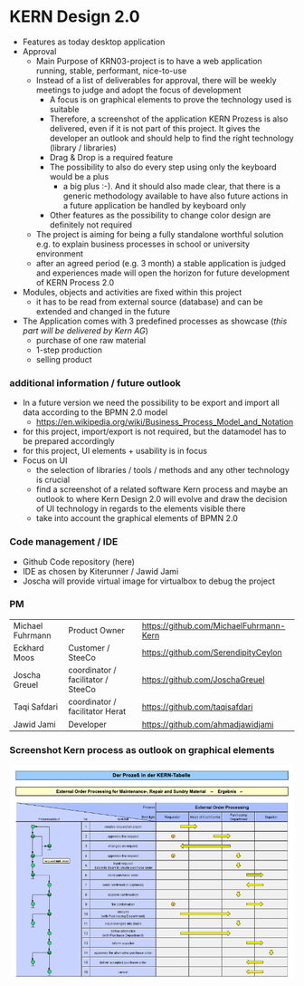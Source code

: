 # KERN Design 2.0

* Features as today desktop application
* Approval
  * Main Purpose of KRN03-project is to have a web application running, stable, performant, nice-to-use
  * Instead of a list of deliverables for approval, there will be weekly meetings to judge and adopt the focus of development
    * A focus is on graphical elements to prove the technology used is suitable
    * Therefore, a screenshot of the application KERN Prozess is also delivered, even if it is not part of this project. It gives the developer an outlook and should help to find the right technology (library / libraries)
    * Drag & Drop is a required feature
    * The possibility to also do every step using only the keyboard would be a plus
      * a big plus :-). And it should also made clear, that there is a generic methodology available to have also future actions in a future application be handled by keyboard only
    * Other features as the possibility to change color design are definitely not required
  * The project is aiming for being a fully standalone worthful solution e.g. to explain business processes in school or university environment
  * after an agreed period (e.g. 3 month) a stable application is judged and experiences made will open the horizon for future development of KERN Process 2.0 
* Modules, objects and activities are fixed within this project
  * it has to be read from external source (database) and can be extended and changed in the future
* The Application comes with 3 predefined processes as showcase (_this part will be delivered by Kern AG_)
  * purchase of one raw material
  * 1-step production
  * selling product

### additional information / future outlook
  * In a future version we need the possibility to be export and import all data according to the BPMN 2.0 model
    * https://en.wikipedia.org/wiki/Business_Process_Model_and_Notation
  * for this project, import/export is not required, but the datamodel has to be prepared accordingly
  * for this project, UI elements + usability is in focus
* Focus on UI
  * the selection of libraries / tools / methods and any other technology is crucial
  * find a screenshot of a related software Kern process and maybe an outlook to where Kern Design 2.0 will evolve and draw the decision of UI technology in regards to the elements visible there
  * take into account the graphical elements of BPMN 2.0

### Code management / IDE
* Github Code repository (here)
* IDE as chosen by Kiterunner / Jawid Jami
* Joscha will provide virtual image for virtualbox to debug the project

### PM
| | | |
| -| -| -|
| Michael Fuhrmann | Product Owner | https://github.com/MichaelFuhrmann-Kern |
| Eckhard Moos | Customer / SteeCo | https://github.com/SerendipityCeylon |
| Joscha Greuel | coordinator / facilitator / SteeCo | https://github.com/JoschaGreuel |
| Taqi Safdari | coordinator / facilitator Herat | https://github.com/taqisafdari|
| Jawid Jami | Developer | https://github.com/ahmadjawidjami |

### Screenshot Kern process as outlook on graphical elements
![](https://github.com/JoschaGreuel/KRN03/blob/main/KERN-Process.png)


